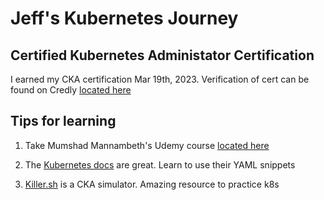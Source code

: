 <base target="_blank">

# Jeff's Kubernetes Journey

## Certified Kubernetes Administator Certification

I earned my CKA certification Mar 19th, 2023. Verification of cert can be found
on Credly [located here](https://www.credly.com/badges/1c6ffd4f-927f-437e-a0e4-22f21fe86900)

## Tips for learning

1. Take Mumshad Mannambeth's Udemy course [located here](https://www.udemy.com/course/certified-kubernetes-administrator-with-practice-tests/)

2. The [Kubernetes docs](https://kubernetes.io/docs/home/) are great. Learn to use their YAML snippets

3. [Killer.sh](https://killer.sh/) is a CKA simulator. Amazing resource to practice k8s
